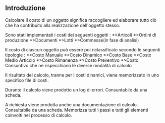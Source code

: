 ## Introduzione

Calcolare il costo di un oggetto significa raccogliere ed elaborare tutto ciò che ha contribuito alla realizzazione dell'oggetto stesso.

Sono stati implementati i costi dei seguenti oggetti : 
*>Articoli
*>Ordini di produzione
*>Documenti
*>Lotti
*>Commesse(in fase di analisi)

Il costo di ciascun oggetto può essere poi riclassificato secondo le seguenti tipologie : 
*>Costo Manuale
*>Costo Dinamico
*>Costo Base
*>Costo Medio Articolo
*>Costo Rimanenza
*>Costo Preventivo
*>Costo Consuntivo
che ne rispecchiano le diverse modalità di calcolo

Il risultato del calcolo, tranne per i costi dinamici, viene memorizzato in uno specifico file di costi.

Durante il calcolo viene prodotto un log di errori. Consuntabile da una scheda.

A richiesta viene prodotta anche una documentazione di calcolo. Consultabile da una scheda. Memorizza tutti i passi e tutti gli elementi coinvolti nel processo di calcolo.

